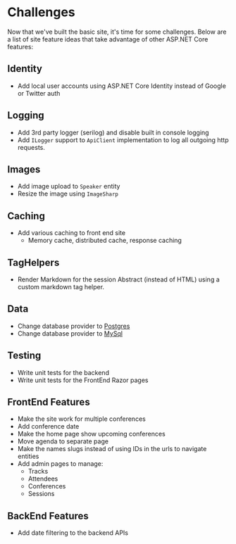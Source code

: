 # Challenges

Now that we've built the basic site, it's time for some challenges. Below are a list of site feature ideas that take advantage of other ASP.NET Core
features:

## Identity
 - Add local user accounts using ASP.NET Core Identity instead of Google or Twitter auth

## Logging
- Add 3rd party logger (serilog) and disable built in console logging
- Add `ILogger` support to `ApiClient` implementation to log all outgoing http requests.

## Images
 - Add image upload to `Speaker` entity
 - Resize the image using `ImageSharp`

## Caching
 - Add various caching to front end site
    - Memory cache, distributed cache, response caching

## TagHelpers
- Render Markdown for the session Abstract (instead of HTML) using a custom markdown tag helper.

## Data
 - Change database provider to [Postgres](https://www.postgresql.org/)
 - Change database provider to [MySql](https://www.mysql.com/)
 
## Testing
 - Write unit tests for the backend
 - Write unit tests for the FrontEnd Razor pages


## FrontEnd Features
- Make the site work for multiple conferences
 - Add conference date
 - Make the home page show upcoming conferences 
 - Move agenda to separate page
- Make the names slugs instead of using IDs in the urls to navigate entities
- Add admin pages to manage:
  - Tracks
  - Attendees
  - Conferences
  - Sessions
  
## BackEnd Features
 - Add date filtering to the backend APIs
